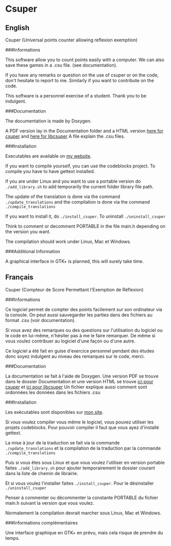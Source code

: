 Csuper
======

English
-------

Csuper (Universal points counter allowing reflexion exemption)

###Informations

This software allow you to count points easily with a computer.
We can also save these games in a .csu file. (see documentation).

If you have any remarks or question on the use of csuper or on the code, don't hesitate to report to me. Similarly if you want to contribute on the code.

This software is a personnel exercise of a student. Thank you to be indulgent.

###Documentation

The documentation is made by Doxygen.

A PDF version lay in the Documentation folder and a HTML version [here for csuper](http://dalan.netne.net/Doc_csuper) and [here for libcsuper](http://dalan.netne.net/Doc_libcsuper)
A file explain the .csu files.

###Installation

Executables are available on [my website](http://dalan.netne.net/wordpress).

If you want to compile yourself, you can use the codeblocks project.
To compile you have to have gettext installed.

If you are under Linux and you want to use a portable version do `./add_library.sh` to add temporarily the current folder library file path.

The update of the translation is done via the command `./update_translations` and the compilation is done via the command `./compile_translations`

If you want to install it, do `./install_csuper`. To uninstall `./uninstall_csuper`

Think to comment or decomment PORTABLE in the file main.h depending on the version you want.

The compilation should work under Linux, Mac et Windows.

###Additional Information

A graphical interface in GTK+ is planned, this will surely take time.

Français
--------

Csuper (Compteur de Score Permettant l'Exemption de Réflexion)

###Informations

Ce logiciel permet de compter des points facilement sur son ordinateur via la console.
On peut aussi sauvegarder les parties dans des fichiers au format .csu (voir documentation).

Si vous avez des remarques ou des questions sur l'utilisation du logiciel ou le code en lui-même, n'hésiter pas à me le faire remarquer. De même si vous voulez contribuer au logiciel d'une façon ou d'une autre.

Ce logiciel a été fait en guise d'exercice personnel pendant des études donc soyez indulgent au niveau des remarques sur le code, merci.

###Documentation

La documentation se fait à l'aide de Doxygen.
Une version PDF se trouve dans le dossier Documentation et une version HTML se trouve [ici pour csuper](http://dalan.netne.net/Doc_csuper) et [ici pour libcsuper](http://dalan.netne.net/Doc_libcsuper)
Un fichier explique aussi comment sont ordonnées les données dans les fichiers .csu

###Installation

Les exécutables sont disponibles sur [mon site](http://dalan.netne.net/wordpress).

Si vous voulez compiler vous même le logiciel, vous pouvez utiliser les projets codeblocks.
Pour pouvoir compiler il faut que vous ayez d'installé gettext.

La mise à jour de la traduction se fait via la commande `./update_translations` et la compilation de la traduction par la commande `./compile_translations`

Puis si vous êtes sous Linux et que vous voulez l'utiliser en version portable faites `./add_library.sh` pour ajouter temporairement le dossier courant dans la liste de chemin de librairie.

Et si vous voulez l'installer faites `./install_csuper`. Pour le désinstaller `./uninstall_csuper`

Penser à commenter ou décommenter la constante PORTABLE du fichier main.h suivant la version que vous voulez.

Normalement la compilation devrait marcher sous Linux, Mac et Windows.

###Informations complémentaires

Une interface graphique en GTK+ en prévu, mais cela risque de prendre du temps.